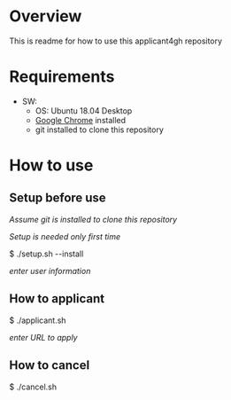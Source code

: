 # Overview
This is readme for how to use this applicant4gh repository

# Requirements
* SW:
    * OS: Ubuntu 18.04 Desktop
    * [Google Chrome](https://www.google.com/chrome/ "Chrome download") installed
    * git installed to clone this repository

# How to use

## Setup before use
*Assume git is installed to clone this repository*

*Setup is needed only first time*

$ ./setup.sh --install

*enter user information*

## How to applicant
$ ./applicant.sh

*enter URL to apply*

## How to cancel
$ ./cancel.sh

